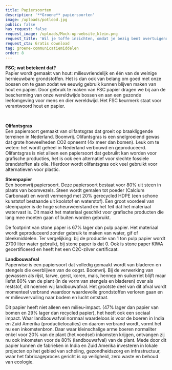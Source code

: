 ```yaml
---
title: Papiersoorten
description: '**Groene** papiersoorten'
image: /uploads/potlood.jpg
public: false
has_request: false
request_image: /uploads/Mock-up-website_klein.png
request_title: 'Wil je toffe inzichten, omdat je bezig bent overtuigende content te creëren?'
request_cta: Gratis download
tag: groene-communicatiemiddelen
order: 8
---
```


**FSC; wat betekent dat?**<br>Papier wordt gemaakt van hout: milieuvriendelijk en &eacute;&eacute;n van de weinige hernieuwbare grondstoffen. Het is dan ook van belang om goed met onze bossen om te gaan zodat we eeuwig gebruik kunnen blijven maken van hout en papier. Door gebruik te maken van FSC papier dragen we bij aan de bescherming van onze wereldwijde bossen en aan een gezonde leefomgeving voor mens en dier wereldwijd. Het FSC keurmerk staat voor verantwoord hout en papier.&nbsp;

&nbsp;

**Olifantsgras**<br>Een papiersoort gemaakt van olifantsgras dat groeit op braakliggende terreinen in Nederland. Boomvrij. Olifantsgras is een snelgroeiend gewas dat grote hoeveelheden CO2 opneemt (4x meer dan bomen). Leuk om te weten: het wordt geheel in Nederland verbouwd en geproduceerd. Olifantsgras is niet alleen een papiersoort dat gebruikt kan worden voor grafische producties, het is ook een alternatief voor slechte fossiele brandstoffen als olie. Hierdoor wordt olifantsgras ook veel gebruikt voor alternatieven voor plastic.

**Steenpapier**<br>Een boomvrij papiersoort. Deze papiersoort bestaat voor 80% uit steen in plaats van boomvezels. Steen wordt gemalen tot poeder (Calcium Carbonaat) en wordt vermengd met 20% gerecycled HDPE (een schone kunststof bestaande uit koolstof en waterstof). Een groot voordeel van steenpapier is de hoge scheurweerstand en het feit dat het materiaal watervast is. Dit maakt het materiaal geschikt voor grafische producten die lang mee moeten gaan of buiten worden gebruikt.&nbsp;

De footprint van stone paper is 67% lager dan pulp papier. Het materiaal wordt geproduceerd zonder gebruik te maken van water, gif of bleekmiddelen. Ter vergelijking: bij de productie van 1 ton pulp papier wordt 2700 liter water gebruikt, bij stone paper is dat 0. Ook is stone paper KIWA gecertificeerd en heeft het een C2C-zilver certificaat.

**Landbouwafval**<br>Paperwise is een papiersoort dat volledig gemaakt wordt van bladeren en stengels die overblijven van de oogst. Boomvrij. Bij de verwerking van gewassen als rijst, tarwe, gerst, koren, mais, hennep en suikerriet blijft maar liefst 80% van de plant (in de vorm van stengels en bladeren) over als reststof, dit noemen wij landbouwafval. Het grootste deel van dit afval wordt momenteel verbrand waardoor waardevolle grondstoffen verloren gaan en er milieuvervuiling naar bodem en lucht ontstaat.

Dit papier heeft niet alleen een milieu-impact. (47% lager dan papier van bomen en 29% lager dan recycled papier), het heeft ook een sociaal impact. Waar landbouwafval normaal waardeloos is voor de boeren in India en Zuid Amerika (productielocaties) en daarom verbrand wordt, vormt het nu een inkomstenbron. Daar waar kleinschalige arme boeren normaliter enkel voor 20% van de plant (het voedsel) inkomsten krijgen, ontvangen zij nu ook inkomsten voor de 80% (landbouwafval) van de plant. Mede door dit papier kunnen de fabrieken in India en Zuid Amerika investeren in lokale projecten op het gebied van scholing, gezondheidszorg en infrastructuur, waar het fabricageproces gericht is op veiligheid, zero waste en behoud van ecologie.

&nbsp;